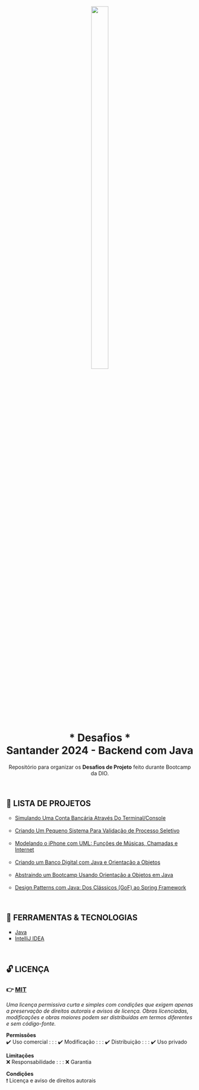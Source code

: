 <h1 align="center">
    <img
        src="https://hermes.dio.me/tracks/a039b34c-7aa8-4a3d-b765-07c8c837f67a.png"
        width="30%"
        height="50%"
    />
    <br />
    * Desafios *
    <br />
    Santander 2024 - Backend com Java
</h1>

<p align="center">
    Repositório para organizar os <strong>Desafios de Projeto</strong> feito durante <a src="https://web.dio.me/track/santander-2024-backend-com-java" target="_blank">Bootcamp da DIO</a>.
</p>

<br />

<h2>📑 LISTA DE PROJETOS</h2>

<ul style="list-style-type:circle">
    <li>
        <a href="./simple-bank-account-java" target="_blank">
            Simulando Uma Conta Bancária Através Do Terminal/Console 
        </a>
    </li>
    <br />
    <li>
        <a href="./processo-seletivo-candidatos" target="_blank">
            Criando Um Pequeno Sistema Para Validação de Processo Seletivo
        </a>
    </li>
    <br />
    <li>
        <a href="./iphone-modeling-and-poo-java" target="_blank">
            Modelando o iPhone com UML: Funções de Músicas, Chamadas e Internet
        </a>
    </li>
    <br />
    <li>
        <a href="./digital-bank-poo-java" target="_blank">
            Criando um Banco Digital com Java e Orientação a Objetos
        </a>
    </li>
    <br />
    <li>
        <a href="./bootcamp-abstraction-poo" target="_blank">
            Abstraindo um Bootcamp Usando Orientação a Objetos em Java
        </a>
    </li>
    <br />
    <li>
        <a href="./design-patterns-java" target="_blank">
            Design Patterns com Java: Dos Clássicos (GoF) ao Spring Framework
        </a>
    </li>
</ul>

<br/>

<h2>🌟 FERRAMENTAS & TECNOLOGIAS</h2>

<ul style="list-style-type:square">
    <li>
        <a href="https://docs.oracle.com/en/java/" target="_blank">
            Java
        </a>
    </li>
    <li>
        <a href="https://www.jetbrains.com/idea/" target="_blank">
            IntelliJ IDEA
        </a>
    </li>
</ul>

<br />

<h2>🔓 LICENÇA</h2>

### 👉 [MIT](./LICENSE)

_Uma licença permissiva curta e simples com condições que exigem apenas a preservação de direitos autorais e avisos de licença. Obras licenciadas, modificações e obras maiores podem ser distribuídas em termos diferentes e sem código-fonte._

**Permissões** <br/>
 ✔️ Uso comercial  : : :
 ✔️ Modificação  : : :
 ✔️ Distribuição  : : :
 ✔️ Uso privado

**Limitações** <br/>
 ❌ Responsabilidade : : : 
 ❌ Garantia

**Condições** <br/>
 ❗ Licença e aviso de direitos autorais
